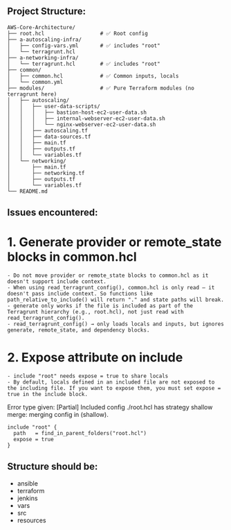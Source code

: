 ## Project Structure:

```
AWS-Core-Architecture/
├── root.hcl                  # ✅ Root config
├── a-autoscaling-infra/
│   ├── config-vars.yml       # ✅ includes "root"
│   └── terragrunt.hcl
├── a-networking-infra/
│   └── terragrunt.hcl        # ✅ includes "root"
├── common/
│   ├── common.hcl            # ✅ Common inputs, locals
│   └── common.yml            
├── modules/                  # ✅ Pure Terraform modules (no terragrunt here)
│   ├── autoscaling/
│   │   ├── user-data-scripts/
│   │   │   ├── bastion-host-ec2-user-data.sh
│   │   │   ├── internal-webserver-ec2-user-data.sh
│   │   │   └── nginx-webserver-ec2-user-data.sh
│   │   ├── autoscaling.tf
│   │   ├── data-sources.tf
│   │   ├── main.tf
│   │   ├── outputs.tf
│   │   └── variables.tf
│   └── networking/
│       ├── main.tf
│       ├── networking.tf
│       ├── outputs.tf
│       └── variables.tf
└── README.md
```


## Issues encountered:

# 1. Generate provider or remote_state blocks in common.hcl
    - Do not move provider or remote_state blocks to common.hcl as it doesn't support include context.
    - When using read_terragrunt_config(), common.hcl is only read — it doesn't pass include context. So functions like path_relative_to_include() will return "." and state paths will break.
    - generate only works if the file is included as part of the Terragrunt hierarchy (e.g., root.hcl), not just read with read_terragrunt_config().
    - read_terragrunt_config() → only loads locals and inputs, but ignores generate, remote_state, and dependency blocks.

# 2. Expose attribute on include
    - include "root" needs expose = true to share locals
    - By default, locals defined in an included file are not exposed to the including file. If you want to expose them, you must set expose = true in the include block.
  Error type given:
    [Partial] Included config ./root.hcl has strategy shallow merge: merging config in (shallow).

    include "root" {
      path   = find_in_parent_folders("root.hcl")
      expose = true
    }


## Structure should be:

* ansible
* terraform
* jenkins
* vars
* src
* resources